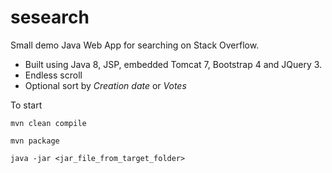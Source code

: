 # sesearch

Small demo Java Web App for searching on Stack Overflow. 
- Built using Java 8, JSP, embedded Tomcat 7, Bootstrap 4 and JQuery 3.
- Endless scroll
- Optional sort by _Creation date_ or _Votes_

To start

```
mvn clean compile
```

```
mvn package
```

```
java -jar <jar_file_from_target_folder>
```
